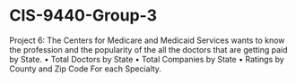 # CIS-9440-Group-3

Project 6: The Centers for Medicare and Medicaid Services wants to know the profession and the popularity of the all the doctors that are getting paid by State. 
•	Total Doctors by State
•	Total Companies by State
•	Ratings by County and Zip Code For each Specialty.
